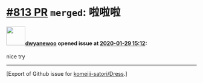 # [\#813 PR](https://github.com/komeiji-satori/Dress/pull/813) `merged`: 啦啦啦

#### <img src="https://avatars.githubusercontent.com/u/58386573?v=4" width="50">[dwyanewoo](https://github.com/dwyanewoo) opened issue at [2020-01-29 15:12](https://github.com/komeiji-satori/Dress/pull/813):

nice try




-------------------------------------------------------------------------------



[Export of Github issue for [komeiji-satori/Dress](https://github.com/komeiji-satori/Dress).]
